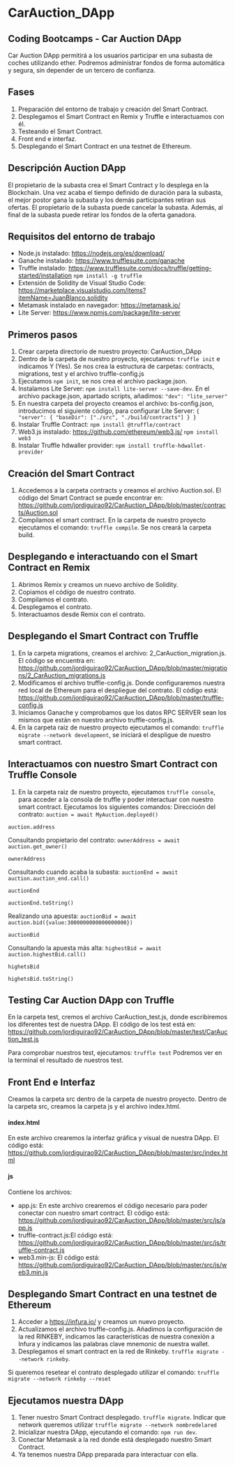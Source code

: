 # CarAuction_DApp
 ## Coding Bootcamps - Car Auction DApp

Car Auction DApp permitirá a los usuarios participar en una subasta de coches utilizando ether.
Podremos administrar fondos de forma automática y segura, sin depender de un tercero de confianza.

## Fases

1. Preparación del entorno de trabajo y creación del Smart Contract. 
2. Desplegamos el Smart Contract en Remix y Truffle e interactuamos con él.
3. Testeando el Smart Contract.
4. Front end e interfaz. 
5. Desplegando el Smart Contract en una testnet de Ethereum. 


## Descripción Auction DApp

El propietario de la subasta crea el Smart Contract y lo desplega en la Blockchain. Una vez acaba el tiempo definido de duración para la subasta, el mejor postor gana la subasta y los demás participantes retiran sus ofertas.
El propietario de la subasta puede cancelar la subasta. Además, al final de la subasta puede retirar los fondos de la oferta ganadora.


## Requisitos del entorno de trabajo

- Node.js instalado: https://nodejs.org/es/download/
- Ganache instalado: https://www.trufflesuite.com/ganache 
- Truffle instalado: https://www.trufflesuite.com/docs/truffle/getting-started/installation `npm install -g truffle`
- Extensión de Solidity de Visual Studio Code: https://marketplace.visualstudio.com/items?itemName=JuanBlanco.solidity 
- Metamask instalado en navegador: https://metamask.io/ 
- Lite Server: https://www.npmjs.com/package/lite-server


## Primeros pasos

1. Crear carpeta directorio de nuestro proyecto: CarAuction_DApp
2. Dentro de la carpeta de nuestro proyecto, ejecutamos: `truffle init` e indicamos Y (Yes). Se nos crea la estructura de carpetas: contracts, migrations, test y el archivo truffle-config.js
3. Ejecutamos `npm init`, se nos crea el archivo package.json. 
4. Instalamos Lite Server: `npm install lite-server --save-dev`. En el archivo package.json, apartado scripts, añadimos: `"dev": "lite_server"`
5. En nuestra carpeta del proyecto creamos el archivo: bs-config.json, introducimos el siguiente código, para configurar Lite Server:
`{
    "server": {
      "baseDir": ["./src", "./build/contracts"]
    }
  }`
6. Instalar Truffle Contract: `npm install @truffle/contract`
7. Web3.js instalado: https://github.com/ethereum/web3.js/ `npm install web3`
8. Instalar Truffle hdwaller provider: `npm install truffle-hdwallet-provider`


## Creación del Smart Contract

1. Accedemos a la carpeta contracts y creamos el archivo Auction.sol. El código del Smart Contract se puede encontrar en: https://github.com/jordiguirao92/CarAuction_DApp/blob/master/contracts/Auction.sol 
2. Compilamos el smart contract. En la carpeta de nuestro proyecto ejecutamos el comando: `truffle compile`. Se nos creará la carpeta build.


## Desplegando e interactuando con el Smart Contract en Remix

1. Abrimos Remix y creamos un nuevo archivo de Solidity. 
2. Copiamos el código de nuestro contrato. 
3. Compilamos el contrato. 
4. Desplegamos el contrato. 
5. Interactuamos desde Remix con el contrato.


## Desplegando el Smart Contract con Truffle 

1. En la carpeta migrations, creamos el archivo: 2_CarAuction_migration.js. El código se encuentra en: https://github.com/jordiguirao92/CarAuction_DApp/blob/master/migrations/2_CarAuction_migrations.js 
2. Modificamos el archivo truffle-config.js. Donde configuraremos nuestra red local de Ethereum para el despliegue del contrato. El código está: https://github.com/jordiguirao92/CarAuction_DApp/blob/master/truffle-config.js 
3. Iniciamos Ganache y comprobamos que los datos RPC SERVER sean los mismos que están en nuestro archivo truffle-config.js.
4. En la carpeta raiz de nuestro proyecto ejecutamos el comando: `truffle migrate --network development`, se iniciará el despligue de nuestro smart contract. 


## Interactuamos con nuestro Smart Contract con Truffle Console

1. En la carpeta raiz de nuestro proyecto, ejecutamos `truffle console`, para acceder a la consola de truffle y poder interactuar con nuestro smart contract. Ejecutamos los siguientes comandos: 
Direccioón del contrato:
`auction = await MyAuction.deployed()`

`auction.address`

Consultando propietario del contrato:
`ownerAddress = await auction.get_owner()`

`ownerAddress`

Consultando cuando acaba la subasta:
`auctionEnd = await auction.auction_end.call()`

`auctionEnd`

`auctionEnd.toString()`

Realizando una apuesta:
`auctionBid = await auction.bid({value:3000000000000000000})`

`auctionBid`

Consultando la apuesta más alta:
`highestBid = await auction.highestBid.call()`

`highetsBid`

`highetsBid.toString()`



## Testing Car Auction DApp con Truffle

En la carpeta test, cremos el archivo CarAuction_test.js, donde escribiremos los diferentes test de nuestra DApp.
El código de los test está en: https://github.com/jordiguirao92/CarAuction_DApp/blob/master/test/CarAuction_test.js 

Para comprobar nuestros test, ejecutamos: `truffle test`
Podremos ver en la terminal el resultado de nuestros test. 



## Front End e Interfaz

Creamos la carpeta src dentro de la carpeta de nuestro proyecto. Dentro de la carpeta src, creamos la carpeta js y el archivo index.html.

#### index.html  

En este archivo crearemos la interfaz gráfica y visual de nuestra DApp. 
El código está: https://github.com/jordiguirao92/CarAuction_DApp/blob/master/src/index.html 


#### js

Contiene los archivos: 

- app.js: En este archivo crearemos el código necesario para poder conectar con nuestro smart contract. El código está: https://github.com/jordiguirao92/CarAuction_DApp/blob/master/src/js/app.js 
- truffle-contract.js:El código está: https://github.com/jordiguirao92/CarAuction_DApp/blob/master/src/js/truffle-contract.js
- web3.min-js: El código está: https://github.com/jordiguirao92/CarAuction_DApp/blob/master/src/js/web3.min.js 



## Desplegando Smart Contract en una testnet de Ethereum

1. Acceder a https://infura.io/ y creamos un nuevo proyecto. 
2. Actualizamos el archivo truffle-config.js. Añadimos la configuración de la red RINKEBY, indicamos las características de nuestra conexión a Infura y indicamos las palabras clave mnemonic de nuestra wallet. 
3. Desplegamos el smart contract en la red de Rinkeby. `truffle migrate --network rinkeby`.

Si queremos resetear el contrato desplegado utilizar el comando: `truffle migrate --network rinkeby --reset`



## Ejecutamos nuestra DApp

1. Tener nuestro Smart Contract desplegado. `truffle migrate`. Indicar que network queremos utilizar `truffle migrate --network nombredelared`
2. Inicializar nuestra DApp, ejecutando el comando: `npm run dev`.
3. Conectar Metamask a la red donde está desplegado nuestro Smart Contract. 
4. Ya tenemos nuestra DApp preparada para interactuar con ella. 